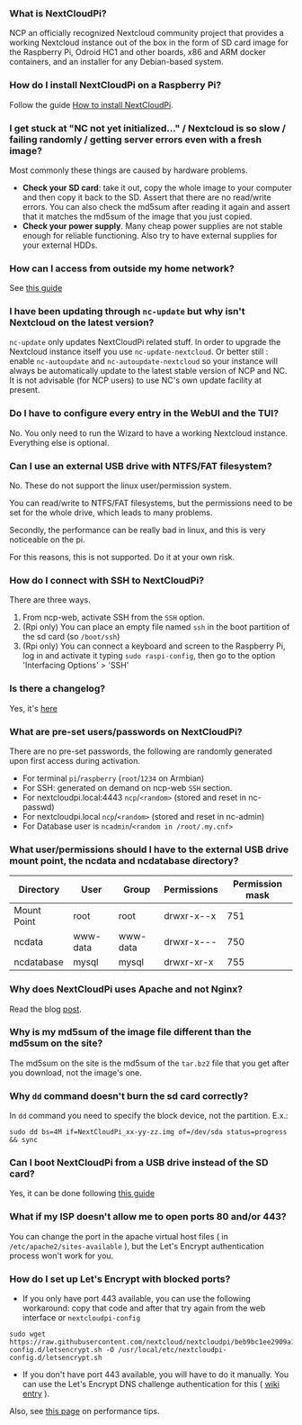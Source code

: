 ### What is NextCloudPi?

NCP an officially recognized Nextcloud community project that provides a working Nextcloud instance out of the box in the form of SD card image for the Raspberry Pi, Odroid HC1 and other boards, x86 and ARM docker containers, and an installer for any Debian-based system.

### How do I install NextCloudPi on a Raspberry Pi?

Follow the guide [How to install NextCloudPi](http://docs.nextcloudpi.com/en/latest/Getting-Started/FAQ/#how-do-i-install-nextcloudpi-on-a-raspberry-pi).

### I get stuck at "NC not yet initialized..." / Nextcloud is so slow / failing randomly / getting server errors even with a fresh image?

Most commonly these things are caused by hardware problems.

 - **Check your SD card**: take it out, copy the whole image to your computer and then copy it back to the SD. Assert that there are no read/write errors. You can also check the md5sum after reading it again and assert that it matches the md5sum of the image that you just copied.
 - **Check your power supply**. Many cheap power supplies are not stable enough for reliable functioning. Also try to have external supplies for your external HDDs.

### How can I access from outside my home network?

See [this guide](http://docs.nextcloudpi.com/en/latest/Getting-Started/FAQ/#how-can-i-access-from-outside-my-home-network)

### I have been updating through `nc-update` but why isn't Nextcloud on the latest version?

`nc-update` only updates NextCloudPi related stuff. In order to upgrade the Nextcloud instance itself you use `nc-update-nextcloud`. Or better still : enable `nc-autoupdate` and `nc-autoupdate-nextcloud` so your instance will always be automatically update to the latest stable version of NCP and NC. It is not advisable (for NCP users) to use NC's own update facility at present.

### Do I have to configure every entry in the WebUI and the TUI?

No. You only need to run the Wizard to have a working Nextcloud instance. Everything else is optional.

### Can I use an external USB drive with NTFS/FAT filesystem?

No. These do not support the linux user/permission system.

You can read/write to NTFS/FAT filesystems, but the permissions need to be set for the whole drive, which leads to many problems.

Secondly, the performance can be really bad in linux, and this is very noticeable on the pi.

For this reasons, this is not supported. Do it at your own risk.

### How do I connect with SSH to NextCloudPi?

There are three ways.

1. From ncp-web, activate SSH from the `SSH` option.
2. (Rpi only) You can place an empty file named `ssh` in the boot partition of the sd card (so `/boot/ssh`)
3. (Rpi only) You can connect a keyboard and screen to the Raspberry Pi, log in and activate it typing `sudo raspi-config`, then go to the option 'Interfacing Options' > 'SSH'

### Is there a changelog?

Yes, it's [here](https://github.com/nextcloud/nextcloudpi/blob/master/changelog.md)

### What are pre-set users/passwords on NextCloudPi?

There are no pre-set passwords, the following are randomly generated upon first access during activation.

* For terminal `pi`/`raspberry` (`root`/`1234` on Armbian)
* For SSH: generated on demand on ncp-web `SSH` section.
* For nextcloudpi.local:4443 `ncp`/`<random>`  (stored and reset in nc-passwd)
* For nextcloudpi.local `ncp`/`<random>`       (stored and reset in nc-admin)
* For Database user is `ncadmin`/`<random in /root/.my.cnf>`

### What user/permissions should I have to the external USB drive mount point, the ncdata and ncdatabase directory?

| Directory | User | Group | Permissions | Permission mask |
|---|---|---|---|---|
| Mount Point | root | root | drwxr-x--x | 751 |
| ncdata | www-data | www-data | drwxr-x--- | 750 |
| ncdatabase | mysql | mysql | drwxr-xr-x | 755 |

### Why does NextCloudPi uses Apache and not Nginx?

Read the blog [post](https://ownyourbits.com/2017/06/12/why-nextcloudpi-uses-apache-and-not-nginx/).

### Why is my md5sum of the image file different than the md5sum on the site?

The md5sum on the site is the md5sum of the `tar.bz2` file that you get after you download, not the image's one.

### Why `dd` command doesn't burn the sd card correctly?

In `dd` command you need to specify the block device, not the partition. E.x.:

```
sudo dd bs=4M if=NextCloudPi_xx-yy-zz.img of=/dev/sda status=progress && sync
```
### Can I boot NextCloudPi from a USB drive instead of the SD card?

Yes, it can be done following [this guide](https://www.raspberrypi.org/documentation/hardware/raspberrypi/bootmodes/msd.md)

### What if my ISP doesn't allow me to open ports 80 and/or 443?

You can change the port in the apache virtual host files ( in `/etc/apache2/sites-available` ), but the Let's Encrypt authentication process won't work for you.

### How do I set up Let's Encrypt with blocked ports?

 - If you only have port 443 available, you can use the following workaround: copy that code and after that try again from the web interface or `nextcloudpi-config`

```
sudo wget https://raw.githubusercontent.com/nextcloud/nextcloudpi/beb9bc1ee2909a1ab6bfde7398ddf19a50d02478/etc/nextcloudpi-config.d/letsencrypt.sh -O /usr/local/etc/nextcloudpi-config.d/letsencrypt.sh
```

- If you don't have port 443 available, you will have to do it manually. You can use the Let's Encrypt DNS challenge authentication for this ( [wiki entry](https://github.com/nextcloud/nextcloudpi/wiki/How-to-get-certificate-with-Letsencrypt-using-DNS-to-verify-domain) ).

Also, see [this page](https://github.com/nextcloud/nextcloudpi/wiki/Why-is-my-Pi-so-slow%3F) on performance tips.
